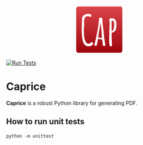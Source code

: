 <p align="center">
  <img src="https://github.com/orklann/caprice/blob/a58cf7c7deb4dd3d5be170975e0c0a2c25cf9257/artwork/Caprice_new.png" width=128 height=128 />
</p>

[![Run Tests](https://github.com/orklann/caprice/actions/workflows/main.yml/badge.svg)](https://github.com/orklann/caprice/actions/workflows/main.yml)  

Caprice
=======
**Caprice** is a robust Python library for generating PDF.

How to run unit tests
---------------------
```
python -m unittest
```
